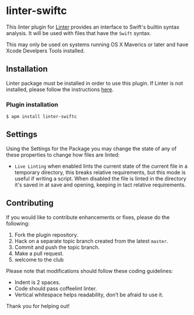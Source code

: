 linter-swiftc
=========================

This linter plugin for [Linter](https://github.com/AtomLinter/Linter) provides an interface to Swift's builtin syntax analysis. It will be used with files that have the `Swift` syntax.

This may only be used on systems running OS X Maverics or later and have Xcode Develpers Tools installed.

## Installation
Linter package must be installed in order to use this plugin. If Linter is not installed, please follow the instructions [here](https://github.com/AtomLinter/Linter).

### Plugin installation
```
$ apm install linter-swiftc
```

## Settings
Using the Settings for the Package you may change the state of any of these properties to change how files are linted:
- `Live Linting` when enabled lints the current state of the current file in a temporary directory, this breaks relative requirements, but this mode is useful if writing a script. When disabled the file is linted in the directory it's saved in at save and opening, keeping in tact relative requirements.

## Contributing
If you would like to contribute enhancements or fixes, please do the following:

1. Fork the plugin repository.
1. Hack on a separate topic branch created from the latest `master`.
1. Commit and push the topic branch.
1. Make a pull request.
1. welcome to the club

Please note that modifications should follow these coding guidelines:

- Indent is 2 spaces.
- Code should pass coffeelint linter.
- Vertical whitespace helps readability, don’t be afraid to use it.

Thank you for helping out!
